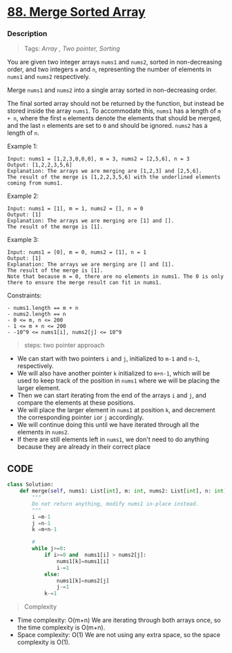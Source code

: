 # <a href="https://leetcode.com/problems/merge-sorted-array/?envType=study-plan-v2&envId=top-interview-150">88. Merge Sorted Array</a>

### Description

> Tags: *Array , Two pointer, Sorting*



You are given two integer arrays `nums1` and `nums2`, sorted in non-decreasing order, and two integers `m` and `n`, representing the number of elements in `nums1` and `nums2` respectively.

Merge `nums1` and `nums2` into a single array sorted in non-decreasing order.

The final sorted array should not be returned by the function, but instead be stored inside the array `nums1`. To accommodate this, `nums1` has a length of `m + n`, where the first `m` elements denote the elements that should be merged, and the last `n` elements are set to `0` and should be ignored. `nums2` has a length of `n`.


 
Example 1:
```
Input: nums1 = [1,2,3,0,0,0], m = 3, nums2 = [2,5,6], n = 3
Output: [1,2,2,3,5,6]
Explanation: The arrays we are merging are [1,2,3] and [2,5,6].
The result of the merge is [1,2,2,3,5,6] with the underlined elements coming from nums1.
```
Example 2:
```
Input: nums1 = [1], m = 1, nums2 = [], n = 0
Output: [1]
Explanation: The arrays we are merging are [1] and [].
The result of the merge is [1].
```
Example 3:
```
Input: nums1 = [0], m = 0, nums2 = [1], n = 1
Output: [1]
Explanation: The arrays we are merging are [] and [1].
The result of the merge is [1].
Note that because m = 0, there are no elements in nums1. The 0 is only there to ensure the merge result can fit in nums1.
```
Constraints:
```
- nums1.length == m + n
- nums2.length == n
- 0 <= m, n <= 200
- 1 <= m + n <= 200
- -10^9 <= nums1[i], nums2[j] <= 10^9
```

> steps: two pointer approach

- We can start with two pointers `i` and `j`, initialized to `m-1` and `n-1`, respectively. 
- We will also have another pointer `k` initialized to `m+n-1`, 
    which will be used to keep track of the position in `nums1` where we will be placing the larger element. 
- Then we can start iterating from the end of the arrays `i` and `j`, and compare the elements at these positions. 
- We will place the larger element in `nums1` at position `k`, and decrement the corresponding pointer `i`or `j` accordingly.
- We will continue doing this until we have iterated through all the elements in `nums2`. 
- If there are still elements left in `nums1`,
  we don't need to do anything because they are already in their correct place

## CODE
```python
class Solution:
    def merge(self, nums1: List[int], m: int, nums2: List[int], n: int) -> None:
        """
        Do not return anything, modify nums1 in-place instead.
        """
        i =m-1 
        j =n-1 
        k =m+n-1

        #
        while j>=0:
            if i>=0 and  nums1[i] > nums2[j]:
                nums1[k]=nums1[i]
                i-=1
            else:
                nums1[k]=nums2[j]
                j-=1
            k-=1  
```

> Complexity
- Time complexity: O(m+n)
  We are iterating through both arrays once, so the time complexity is O(m+n).
- Space complexity: O(1)
  We are not using any extra space, so the space complexity is O(1).
